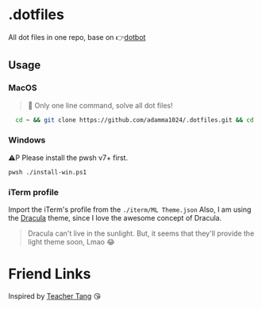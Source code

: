 # .dotfiles

All dot files in one repo, base on 👉[dotbot](https://github.com/anishathalye/dotbot)

## Usage

### MacOS
>
> 🎉 Only one line command, solve all dot files!

```bash
  cd ~ && git clone https://github.com/adamma1024/.dotfiles.git && cd .dotfiles && ./install
```

### Windows

⚠️P Please install the pwsh v7+ first.

```
pwsh ./install-win.ps1
```

### iTerm profile

Import the iTerm's profile from the `./iterm/ML Theme.json`
Also, I am using the [Dracula](https://draculatheme.com/) theme, since I love the awesome concept of Dracula.
> Dracula can't live in the sunlight.
But, it seems that they'll provide the light theme soon, Lmao 😂

# Friend Links

Inspired by [Teacher Tang](https://github.com/logTXT) 😘
